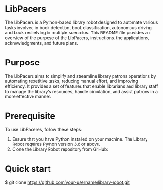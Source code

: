 # LibPacers
The LibPacers is a Python-based library robot designed to automate various tasks involved in book detection, book classification, autonomous driving and book reshelving in multiple scenarios. This README file provides an overview of the purpose of the LibPacers, instructions, the applications, acknowledgments, and future plans.
# Purpose

The LibPacers aims to simplify and streamline library patrons operations by automating repetitive tasks, reducing manual effort, and improving efficiency. It provides a set of features that enable librarians and library staff to manage the library's resources, handle circulation, and assist patrons in a more effective manner.

# Prerequisite

To use LibPaceres, follow these steps:

1. Ensure that you have Python installed on your machine. The Library Robot requires Python version 3.6 or above.
2. Clone the Library Robot repository from GitHub:

# Quick start
$ git clone https://github.com/your-username/library-robot.git
